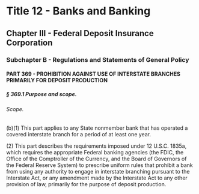 
# Title 12 - Banks and Banking
## Chapter III - Federal Deposit Insurance Corporation
### Subchapter B - Regulations and Statements of General Policy
#### PART 369 - PROHIBITION AGAINST USE OF INTERSTATE BRANCHES PRIMARILY FOR DEPOSIT PRODUCTION
##### § 369.1 Purpose and scope.
###### Scope.

(b)(1) This part applies to any State nonmember bank that has operated a covered interstate branch for a period of at least one year.

(2) This part describes the requirements imposed under 12 U.S.C. 1835a, which requires the appropriate Federal banking agencies (the FDIC, the Office of the Comptroller of the Currency, and the Board of Governors of the Federal Reserve System) to prescribe uniform rules that prohibit a bank from using any authority to engage in interstate branching pursuant to the Interstate Act, or any amendment made by the Interstate Act to any other provision of law, primarily for the purpose of deposit production.
